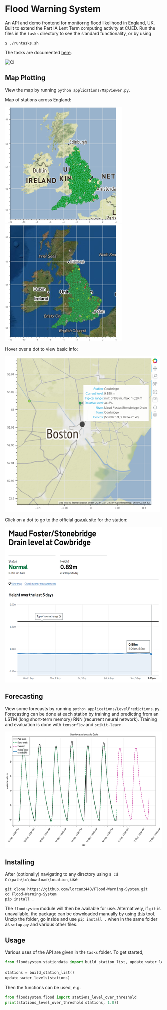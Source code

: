 # Flood Warning System

An API and demo frontend for monitoring flood likelihood in England, UK. Built to extend the Part IA Lent Term computing activity at CUED. Run the files in the `tasks` directory to see the standard functionality,
or by using

``` shell
$ ./runtasks.sh
```

The tasks are documented [here](https://cued-partia-flood-warning.readthedocs.io/).

![CI](https://github.com/lorcan2440/Flood-Warning-System/actions/workflows/main.yml/badge.svg)

## Map Plotting

View the map by running `python applications/MapViewer.py`.

Map of stations across England:

<img src="media/shaded_map.png" height="375" alt="map1"><img src="media/satellite_map.png" height="375" alt="map2">

Hover over a dot to view basic info:

<img src="media/hover.png" height="500" alt="hover">

Click on a dot to go to the official [gov.uk](https://check-for-flooding.service.gov.uk/) site for the station:

<img src="media/gov_station_page.png" height="500" alt="gov.uk site">

## Forecasting

View some forecasts by running `python applications/LevelPredictions.py`. Forecasting can be done at each station by training and predicting from an LSTM (long short-term memory) RNN (recurrent neural network). Training and evaluation is done with `tensorflow` and `scikit-learn`.

<img src="media/forecast.png" height="375" alt="forecast">

## Installing

After (optionally) navigating to any directory using `$ cd C:\path\to\download\location`, use

```
git clone https://github.com/lorcan2440/Flood-Warning-System.git
cd Flood-Warning-System
pip install .
```

The `floodsystem` module will then be available for use. Alternatively, if `git` is unavailable, the package can be downloaded manually by using [this](https://download-directory.github.io/) tool. Unzip the folder, go inside and use `pip install .` when in the same folder as `setup.py` and various other files.

## Usage

Various uses of the API are given in the `tasks` folder. To get started,

``` python
from floodsystem.stationdata import build_station_list, update_water_levels

stations = build_station_list()
update_water_levels(stations)
```

Then the functions can be used, e.g.

``` python
from floodsystem.flood import stations_level_over_threshold
print(stations_level_over_threshold(stations, 1.0))
```
